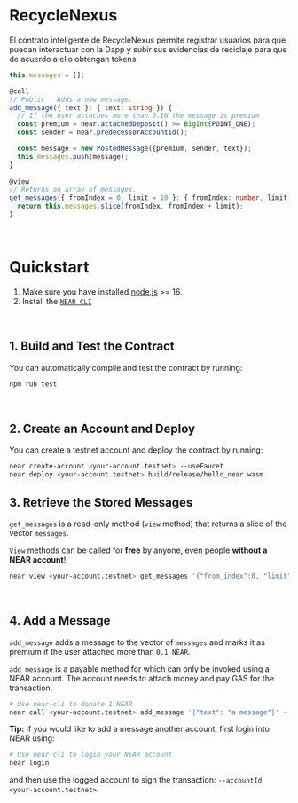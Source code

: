 # RecycleNexus

El contrato inteligente de RecycleNexus permite registrar usuarios para que puedan interactuar con la Dapp y subir sus evidencias de reciclaje para que de acuerdo a ello obtengan tokens.

```ts
this.messages = [];

@call
// Public - Adds a new message.
add_message({ text }: { text: string }) {
  // If the user attaches more than 0.1N the message is premium
  const premium = near.attachedDeposit() >= BigInt(POINT_ONE);
  const sender = near.predecessorAccountId();

  const message = new PostedMessage({premium, sender, text});
  this.messages.push(message);
}
  
@view
// Returns an array of messages.
get_messages({ fromIndex = 0, limit = 10 }: { fromIndex: number, limit: number }): PostedMessage[] {
  return this.messages.slice(fromIndex, fromIndex + limit);
}
```

<br />

# Quickstart

1. Make sure you have installed [node.js](https://nodejs.org/en/download/package-manager/) >= 16.
2. Install the [`NEAR CLI`](https://github.com/near/near-cli#setup)

<br />

## 1. Build and Test the Contract
You can automatically compile and test the contract by running:

```bash
npm run test
```

<br />

## 2. Create an Account and Deploy
You can create a testnet account and deploy the contract by running:

```bash
near create-account <your-account.testnet> --useFaucet
near deploy <your-account.testnet> build/release/hello_near.wasm
```

## 3. Retrieve the Stored Messages
`get_messages` is a read-only method (`view` method) that returns a slice of the vector `messages`.

`View` methods can be called for **free** by anyone, even people **without a NEAR account**!

```bash
near view <your-account.testnet> get_messages '{"from_index":0, "limit":10}'
```

<br />

## 4. Add a Message
`add_message` adds a message to the vector of `messages` and marks it as premium if the user attached more than `0.1 NEAR`.

`add_message` is a payable method for which can only be invoked using a NEAR account. The account needs to attach money and pay GAS for the transaction.

```bash
# Use near-cli to donate 1 NEAR
near call <your-account.testnet> add_message '{"text": "a message"}' --amount 0.1 --accountId <your-account.testnet>
```

**Tip:** If you would like to add a message another account, first login into NEAR using:

```bash
# Use near-cli to login your NEAR account
near login
```

and then use the logged account to sign the transaction: `--accountId <your-account.testnet>`.
